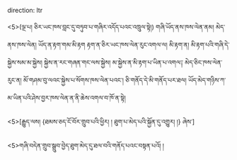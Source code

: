 direction: ltr

<5>(ལྔ་པ། ཅིར་ཡང་ཁས་བླང་དུ་བཏུབ་པ་གཞིར་འདོད་པའང་འཁྲུལ་སྟེ།) གཞི་ཡོད་ནས་ཁས་ལེན་ནམ། མེད་ནས་ཁས་ལེན། ཡོད་ན་རྟག་གམ་མི་རྟག རྟག་ན་ཅིར་ཡང་ཁས་ལེན་རུང་འགལ་ལ། མི་རྟག་ན། མི་རྟག་པའི་གཞི་དེ་སྐྱེས་སམ་མ་སྐྱེས། སྐྱེས་ན་རང་གཞན་གང་ལས་སྐྱེས། མ་སྐྱེས་ན་མི་རྟག་པ་ཡིན་པ་འགལ༑ མེད་ཅིང་ཁས་ལེན་རུང་ན། མོ་གཤམ་བུ་ལའང་སྐྱེས་པ་སོགས་ཁས་ལེན་པའང་། ཅི་གནོད་དེ་མི་གནོད་པར་ཐལ། ཡོད་མེད་གཉིས་ཀ་མ་ཡིན་པའི་ཤེས་བྱར་ཁས་ལེན་ན་ནི་ཆེས་འགལ་བ་ཁོ་ན་སྟེ། 

<5>[རྒྱུད་ལས། 
	{ཐམས་ཅད་ངོ་བོར་གྲུབ་པའི་ཕྱིར། །
	ཐུག་པ་མེད་པའི་སྐྱོན་དུ་འགྱུར། །}
ཞེས་]

<5>གཞི་བདེན་གྲུབ་སྒྲུབ་བྱེད་ཐུག་མེད་དུ་ཐལ་བའི་གནོད་པའང་བསྟན་པའོ། །
